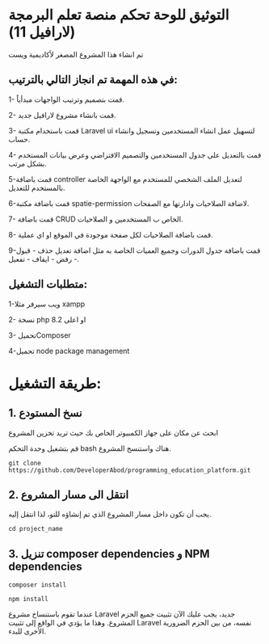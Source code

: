 # التوثيق للوحة تحكم منصة تعلم البرمجة (لارافيل 11)
 تم انشاء هذا المشروع المصغر لأكاديمية ويست

## في هذه المهمة تم انجاز التالي بالترتيب:
1- قمت بتصميم وترتيب الواجهات مبدأياً.

2- قمت بانشاء مشروع لارافيل جديد.

3- قمت باستخدام مكتبة Laravel ui لتسهيل عمل انشاء المستخدمين وتسجيل وانشاء حساب.

4- قمت بالتعديل على جدول المستخدمين والتصميم الافتراضي وعرض بيانات المستخدم بشكل مرتب.

5-قمت باضافة controller لتعديل الملف الشخصي للمستخدم مع الواجهة الخاصة بالمستخدم للتعديل.

 6-قمت باضافة مكتبة spatie-permission لاضافة الصلاحيات وادارتها مع الصفحات.
 
7- قمت باضافة CRUD الخاص ب المستخدمين و الصلاحيات.

8- قمت باضافة الصلاحيات لكل صفحة موجودة في الموقع او اي عملية.

9-قمت باضافة جدول الدورات وجميع العميات الخاصة به مثل اضافة تعديل حذف -  قبول - رفض - ايقاف - تفعيل. 

## متطلبات التشغيل:
1-ويب سيرفر مثلا xampp

2- نسخة php 8.2 او اعلى

3- تحميلComposer

4-تحميل node package management

# طريقة التشغيل:
## 1. نسخ المستودع 
ابحث عن مكان على جهاز الكمبيوتر الخاص بك حيث تريد تخزين المشروع

قم بتشغيل وحدة التحكم bash هناك واستنسخ المشروع.

`git clone https://github.com/DeveloperAbod/programming_education_platform.git`

## 2. انتقل الى مسار المشروع
يجب أن تكون داخل مسار المشروع الذي تم إنشاؤه للتو، لذا انتقل إليه.

`cd project_name`

## 3.  تنزيل composer dependencies و NPM dependencies


`composer install`


`npm install`


عندما تقوم باستنساخ مشروع Laravel جديد، يجب عليك الآن تثبيت جميع الحزم المشروع. وهذا ما يؤدي في الواقع إلى تثبيت Laravel نفسه، من بين الحزم الضرورية الأخرى للبدء.

